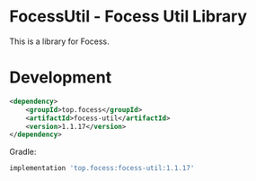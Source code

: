 # FocessUtil - Focess Util Library

This is a library for Focess.

# Development

```xml
<dependency>
    <groupId>top.focess</groupId>
    <artifactId>focess-util</artifactId>
    <version>1.1.17</version>
</dependency>
```

Gradle:

```gradle
implementation 'top.focess:focess-util:1.1.17'
```